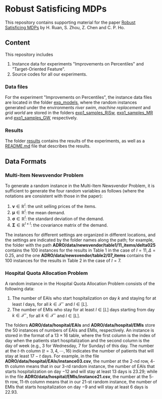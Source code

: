 # Robust Satisficing MDPs


This repository contains supporting material for the paper [Robust Satisficing MDPs](https://doi.org/????) by H. Ruan, S. Zhou, Z. Chen and C. P. Ho.


## Content

This repository includes

1. Instance data for experiments "Improvements on Percentiles" and "Target-Oriented Feature".
1. Source codes for all our experiments.


### Data files

For the experiment "Improvements on Percentiles", the instance data files are located in the folder [exp_models](exp_models), where the random instances generated under the environments *river swim*, *machine replacement* and *grid world* are stored in the folders [exp1_samples_RiSw](exp_models/exp1_samples_RiSw), [exp1_samples_MR](exp_models/exp1_samples_MR) and [exp1_samples_GW](exp_models/exp1_samples_GW), respectively. 

<!--### Data formats
The folder [formats](formats) contains a [formats.md](formats/formats.md) file that describes the formats of the instance data files of the Multi-Item Newsvendor Problem and the Hospital Quota Allocation Problem.-->


### Results
The folder [results](results) contains the results of the experiments, as well as a [README.md](results/README.md) file that describes the results.


## Data Formats

### Multi-Item Newsvendor Problem

To generate a random instance in the Multi-Item Newsvendor Problem, it is sufficient to generate the four random variables as follows (where the notations are consistent with those in the paper):

1. $\boldsymbol{v}\in\mathbb{R}^{I}$: the unit selling prices of the  items.
1. $\boldsymbol{\mu}\in\mathbb{R}^{I}$: the mean demand.
1. $\boldsymbol{\sigma}\in\mathbb{R}^{I}$: the standard deviation of the demand.
1. $\boldsymbol{\Sigma}\in\mathbb{R}^{I\times I}$: the covariance matrix of the demand.

The instances for different settings are organized in different locations, and the settings are indicated by the folder names along the path; for example, the folder with the path **ADRO/data/newsvendor/table1/11_items/delta025** contains the $100$ instances for the results in Table $1$ in the case of $I=11, \Delta=0.25$, and the one **ADRO/data/newsvendor/table2/07_items** contains the $100$ instances for the results in Table $2$ in the case of $I=7$.


### Hospital Quota Allocation Problem

A random instance in the Hospital Quota Allocation Problem consists of the following data:

1. The number of EAIs
who start hospitalization on day $k$ and staying for at least $l$ days, for all $k\in\mathcal{T}^-$ and $l\in[L]$.
1. The
number of EMIs who stay for at least $l\in[L]$ days starting from day $k\in\mathcal{T}^-$, for all $k\in\mathcal{T}^-$ and $l\in[L]$.

The folders **ADRO/data/hospital/EAIs** and **ADRO/data/hospital/EMIs** store the 50 instances of numbers of EAIs and EMIs, respectively. An instance is stored in the format of a $13\times 16$ table, where the first column is the index of day when the patients start hospitalization and the second column is the day of week (e.g., $3$ for Wednesday, $7$ for Sunday) of this day. The number at the $t$-th column $(t = 3,4,\cdots,16)$ indicates the number of patients that will stay at least $17-t$ days. For example, in the file **ADRO/data/hospital/EAIs/instance03.csv**, the number at the $2$-nd row, $4$-th column means that in our $3$-rd random instance, the number of EAIs that starts hospitalization on day $-12$ and will stay at least $13$ days is $23.29$; while in the file **ADRO/data/hospital/EMIs/instance21.csv**, the number at the $5$-th row, $11$-th column means that in our $21$-st random instance, the number of EMIs that starts hospitalization on day $-9$ and will stay at least $6$ days is $22.93$.



